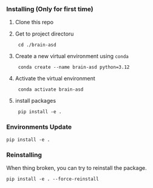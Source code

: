 ### Installing (Only for first time)
1. Clone this repo

2. Get to project directoru

        cd ./brain-asd

3. Create a new virtual environment using `conda`

        conda create --name brain-asd python=3.12

4. Activate the virtual environment

        conda activate brain-asd

5. install packages

        pip install -e .

### Environments Update

    pip install -e .

### Reinstalling

When thing broken, you can try to reinstall the package. 

    pip install -e . --force-reinstall